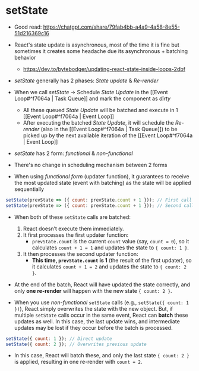 

# setState
- Good read: https://chatgpt.com/share/79fab4bb-a4a9-4a58-8e55-51d216369c16
- React's state update is asynchronous, most of the time it is fine but sometimes it creates some headache due its asynchronous + batching behavior
	- https://dev.to/bytebodger/updating-react-state-inside-loops-2dbf

- *setState* generally has 2 phases: *State update* & *Re-render*
- When we call *setState* -> Schedule *State Update* in the [[Event Loop#^f7064a | Task Queue]] and mark the component as *dirty*
	- All these queued *State Update* will be batched and execute in 1 [[Event Loop#^f7064a | Event Loop]]
	- After executing the batched *State Update*, it will schedule the *Re-render* (also in the [[Event Loop#^f7064a | Task Queue]]) to be picked up by the next available iteration of the [[Event Loop#^f7064a | Event Loop]]

- *setState* has 2 form: *functional* & *non-functional*
- There's no change in scheduling mechanism between 2 forms
- When using *functional form* (updater function), it guarantees to receive the most updated state (event with batching) as the state will be applied sequentially
```javascript
setState(prevState => ({ count: prevState.count + 1 })); // First call
setState(prevState => ({ count: prevState.count + 1 })); // Second call
```
- When both of these `setState` calls are batched:
    1. React doesn’t execute them immediately.
    2. It first processes the first updater function:
        - `prevState.count` is the current `count` value (say, `count = 0`), so it calculates `count + 1 = 1` and updates the state to `{ count: 1 }`.
    3. It then processes the second updater function:
        - **This time, `prevState.count` is 1** (the result of the first updater), so it calculates `count + 1 = 2` and updates the state to `{ count: 2 }`.
- At the end of the batch, React will have updated the state correctly, and only **one re-render** will happen with the new state `{ count: 2 }`.

- When you use *non-functional* `setState` calls (e.g., `setState({ count: 1 })`), React simply overwrites the state with the new object. But, if multiple `setState` calls occur in the same event, React can **batch** these updates as well. In this case, the last update wins, and intermediate updates may be lost if they occur before the batch is processed.
```javascript
setState({ count: 1 }); // Direct update 
setState({ count: 2 }); // Overwrites previous update
```
- In this case, React will batch these, and only the last state `{ count: 2 }` is applied, resulting in one re-render with `count = 2`.